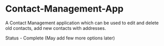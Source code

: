 # Contact-Management-App
A Contact Management application which can be used to edit and delete old contacts, add new contacts with addresses.

Status - Complete (May add few more options later)
